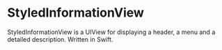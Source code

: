 # StyledInformationView
StyledInformationView is a UIView for displaying a header, a menu and a detailed description. Written in Swift.
